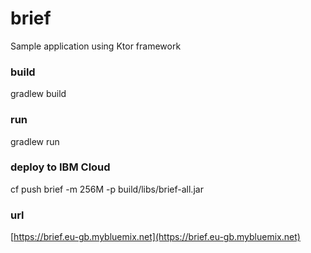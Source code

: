 # brief
Sample application using Ktor framework

### build
gradlew build

### run
gradlew run

### deploy to IBM Cloud
cf push brief -m 256M -p build/libs/brief-all.jar

### url
[https://brief.eu-gb.mybluemix.net](https://brief.eu-gb.mybluemix.net)
